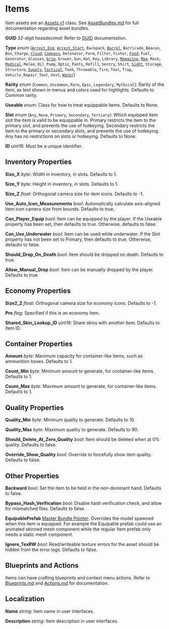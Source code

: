 Items
=====

Item assets are an [Assets v1](/AssetsV1.md) class. See [AssetBundles.md](/AssetBundles.md) for full documentation regarding asset bundles.

**GUID** *32-digit hexadecimal*: Refer to [GUID](/GUID.md) documentation.

**Type** *enum* ([`Arrest_End`](/ItemAsset/ArrestEndAsset.md), [`Arrest_Start`](/ItemAsset/ArrestStartAsset.md), `Backpack`, [`Barrel`](/ItemAsset/BarrelAsset.md), `Barricade`, `Beacon`, `Box`, `Charge`, [`Cloud`](/ItemAsset/CloudAsset.md), [`Compass`](/ItemAsset/MapAsset.md), `Detonator`, `Farm`, `Filter`, `Fisher`, [`Food`](/ItemAsset/FoodAsset.md), `Fuel`, `Generator`, `Glasses`, [`Grip`](/ItemAsset/GripAsset.md), `Grower`, `Gun`, `Hat`, `Key`, `Library`, [`Magazine`](/ItemAsset/MagazineAsset.md), [`Map`](/ItemAsset/MapAsset.md), `Mask`, [`Medical`](/ItemAsset/MedicalAsset.md), `Melee`, `Oil_Pump`, `Optic`, `Pants`, `Refill`, `Sentry`, `Shirt`, [`Sight`](/ItemAsset/SightAsset.md), `Storage`, `Structure`, [`Supply`](/ItemAsset/SupplyAsset.md), [`Tactical`](/ItemAsset/TacticalAsset.md), `Tank`, `Throwable`, `Tire`, `Tool`, `Trap`, `Vehicle_Repair_Tool`, `Vest`, [`Water`](/ItemAsset/WaterAsset.md))

**Rarity** *enum* (`Common`, `Uncommon`, `Rare`, `Epic`, `Legendary`, `Mythical`): Rarity of the item, as text shown in menus and colors used for highlights. Defaults to Common rarity.

**Useable** *enum*: Class for how to treat equippable items. Defaults to None.

**Slot** *enum* (`Any`, `None`, `Primary`, `Secondary`, `Tertiary`): Which equipped item slot the item is valid to be equippable in. Primary restricts the item to the primary slot, and prevents the use of hotkeying. Secondary restricts the item to the primary or secondary slots, and prevents the use of hotkeying. Any has no restrictions on slots or hotkeying. Defaults to None.

**ID** *uint16*: Must be a unique identifier.

Inventory Properties
--------------------

**Size_X** *byte*: Width in inventory, in slots. Defaults to 1.

**Size_Y** *byte*: Height in inventory, in slots. Defaults to 1.

**Size_Z** *float*: Orthogonal camera size for item icons. Defaults to -1.

**Use\_Auto\_Icon\_Measurements** *bool*: Automatically calculate axis-aligned item icon camera size from bounds. Defaults to true.

**Can\_Player\_Equip** *bool*: Item can be equipped by the player. If the Useable property has been set, then defaults to true. Otherwise, defaults to false.

**Can\_Use\_Underwater** *bool*: Item can be used while underwater. If the Slot property has not been set to Primary, then defaults to true. Otherwise, defaults to false.

**Should\_Drop\_On\_Death** *bool*: Item should be dropped on death. Defaults to true.

**Allow\_Manual\_Drop** *bool*: Item can be manually dropped by the player. Defaults to true.

Economy Properties
------------------

**Size2_Z** *float*: Orthogonal camera size for economy icons. Defaults to -1.

**Pro** *flag*: Specified if this is an economy item.

**Shared\_Skin\_Lookup\_ID** *uint16*: Share skins with another item. Defaults to item ID.

Container Properties
--------------------

**Amount** *byte*: Maximum capacity for container-like items, such as ammunition boxes. Defaults to 1.

**Count_Min** *byte*: Minimum amount to generate, for container-like items. Defaults to 1.

**Count_Max** *byte*: Maximum amount to generate, for container-like items. Defaults to 1.

Quality Properties
------------------

**Quality_Min** *byte*: Minimum quality to generate. Defaults to 10.

**Quality_Max** *byte*: Maximum quality to generate. Defaults to 90.

**Should\_Delete\_At\_Zero\_Quality** *bool*: Item should be deleted when at 0% quality. Defaults to false.

**Override\_Show\_Quality** *bool*: Override to forcefully show item quality. Defaults to false.

Other Properties
----------------

**Backward** *bool*: Set the item to be held in the non-dominant hand. Defaults to false.

**Bypass\_Hash\_Verification** *bool*: Disable hash verification check, and allow for mismatched files. Defaults to false.

**EquipablePrefab** [Master Bundle Pointer](MasterBundlePtr.md): Overrides the model spawned when this item is equipped. For example the Equipable prefab could use an animated skinned mesh component while the regular Item prefab only needs a static mesh component.

**Ignore_TexRW** *bool*: Read/writeable texture errors for the asset should be hidden from the error logs. Defaults to false.

Blueprints and Actions
----------------------

Items can have crafting blueprints and context menu actions. Refer to [Blueprints.md](/ItemAsset/Blueprints.md) and [Actions.md](/ItemAsset/Actions.md) for documentation.

Localization
------------

**Name** *string*: Item name in user interfaces.

**Description** *string*: Item description in user interfaces. 
